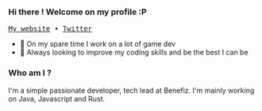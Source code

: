 ### Hi there ! Welcome on my profile :P

<p>
  <samp>
    <a href="https://www.grzi.dev">My website</a> •
    <a href="https://twitter.com/JeremyThulliez">Twitter</a>
  </samp>
</p>

- 🔭 On my spare time I work on a lot of game dev
- 🥇 Always looking to improve my coding skills and be the best I can be

### Who am I ?

I'm a simple passionate developer, tech lead at Benefiz. I'm mainly working on Java, Javascript and Rust. 



